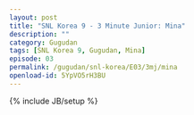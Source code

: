 ```yaml
---
layout: post
title: "SNL Korea 9 - 3 Minute Junior: Mina"
description: ""
category: Gugudan
tags: [SNL Korea 9, Gugudan, Mina]
episode: 03
permalink: /gugudan/snl-korea/E03/3mj/mina
openload-id: 5YpVO5rH3BU
---
```

{% include JB/setup %}
